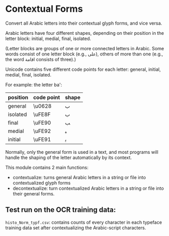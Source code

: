 # Contextual Forms

Convert all Arabic letters into their contextual glyph forms, and vice versa.

Arabic letters have four different shapes, depending on their position
in the letter block: initial, medial, final, isolated.

(Letter blocks are groups of one or more connected letters in Arabic.
Some words consist of one letter block (e.g., على), others of more
than one (e.g., the word اقامة consists of three).)

Unicode contains five different code points for each letter:
general, initial, medial, final, isolated.

For example: the letter ba':

| position | code point | shape |
|----------|------------|-------|
| general  | \u0628     | ب     |
| isolated | \uFE8F     | ﺏ     |
| final    | \uFE90     | ﺐ     |
| medial   | \uFE92     | ﺒ     |
| initial  | \uFE91     | ﺑ     |

Normally, only the general form is used in a text,
and most programs will handle the shaping of the letter
automatically by its context.

This module contains 2 main functions:

* contextualize: turns general Arabic letters in a string or file
    into contextualized glyph forms
* decontextualize: turn contextualized Arabic letters in a string or file
    into their general forms.

## Test run on the OCR training data:

`histo_Norm_typf.csv`: contains counts of every character 
in each typeface training data set
after contextualizing the Arabic-script characters.

